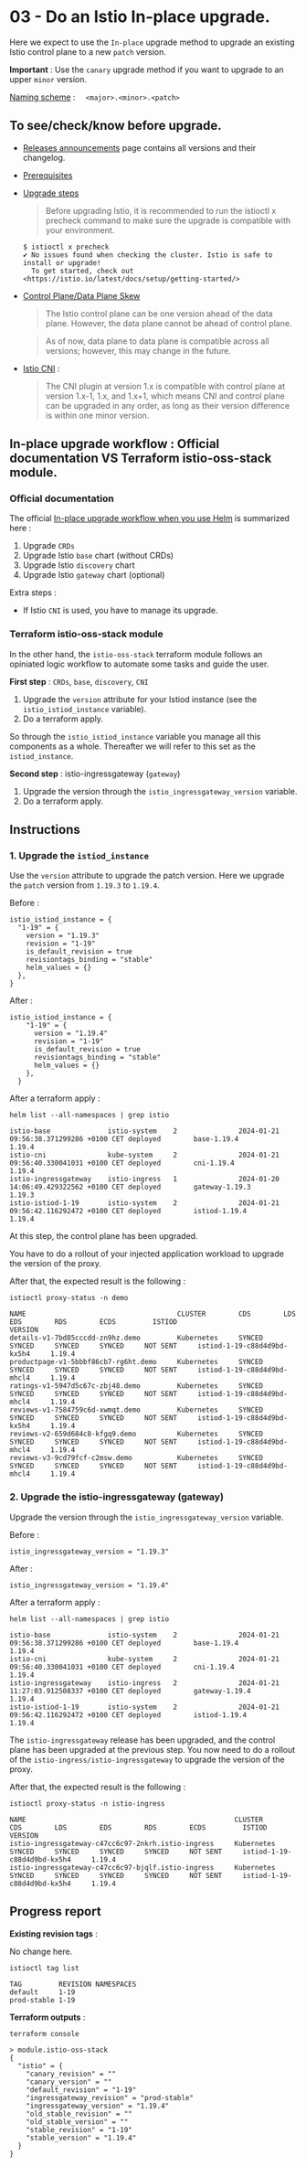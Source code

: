 # 03 - Do an Istio In-place upgrade.

Here we expect to use the `In-place` upgrade method to upgrade an existing Istio control plane to a new `patch` version.

**Important** : Use the `canary` upgrade method if you want to upgrade to an upper `minor` version. 

[Naming scheme](https://istio.io/latest/docs/releases/supported-releases/#naming-scheme) : `  <major>.<minor>.<patch>`

## To see/check/know before upgrade.

- [Releases announcements](https://istio.io/latest/news/) page contains all versions and their changelog.
- [Prerequisites](https://istio.io/latest/docs/setup/upgrade/helm/#prerequisites)
- [Upgrade steps](https://istio.io/latest/docs/setup/upgrade/helm/#upgrade-steps)
  > Before upgrading Istio, it is recommended to run the istioctl x precheck command to make sure the upgrade is compatible with your environment.

  ```
  $ istioctl x precheck
  ✔ No issues found when checking the cluster. Istio is safe to install or upgrade!
    To get started, check out <https://istio.io/latest/docs/setup/getting-started/>
  ```
- [Control Plane/Data Plane Skew](https://istio.io/latest/docs/releases/supported-releases/#control-planedata-plane-skew)
  > The Istio control plane can be one version ahead of the data plane. However, the data plane cannot be ahead of control plane.
  
  > As of now, data plane to data plane is compatible across all versions; however, this may change in the future.

- [Istio CNI](https://istio.io/latest/docs/setup/additional-setup/cni/#upgrade) :
  > The CNI plugin at version 1.x is compatible with control plane at version 1.x-1, 1.x, and 1.x+1, which means CNI and control plane can be upgraded in any order, as long as their version difference is within one minor version.

## In-place upgrade workflow : Official documentation VS Terraform istio-oss-stack module.

### Official documentation

The official [In-place upgrade workflow when you use Helm](https://istio.io/latest/docs/setup/upgrade/helm/#in-place-upgrade) is summarized here : 


1. Upgrade `CRDs`
2. Upgrade Istio `base` chart (without CRDs)
3. Upgrade Istio `discovery` chart
4. Upgrade Istio `gateway` chart (optional)

Extra steps :
- If Istio `CNI` is used, you have to manage its upgrade.

### Terraform istio-oss-stack module

In the other hand, the `istio-oss-stack` terraform module follows an opiniated logic workflow to automate some tasks and guide the user.

**First step** : `CRDs`, `base`, `discovery`, `CNI`

1. Upgrade the `version` attribute for your Istiod instance (see the `istio_istiod_instance` variable).
2. Do a terraform apply.

So through the `istio_istiod_instance` variable you manage all this components as a whole. Thereafter we will refer to this set as the `istiod_instance`.

**Second step** : istio-ingressgateway (`gateway`)

1. Upgrade the version through the `istio_ingressgateway_version` variable.
2. Do a terraform apply.

## Instructions

### 1. Upgrade the `istiod_instance`

Use the `version` attribute to upgrade the patch version. Here we upgrade the `patch` version from `1.19.3` to `1.19.4`.

Before : 

```
istio_istiod_instance = {
  "1-19" = {
    version = "1.19.3"
    revision = "1-19"
    is_default_revision = true
    revisiontags_binding = "stable"
    helm_values = {}
  },
}
```

After : 
```
istio_istiod_instance = {
    "1-19" = {
      version = "1.19.4"
      revision = "1-19"
      is_default_revision = true
      revisiontags_binding = "stable"
      helm_values = {}
    },
  }
```

After a terraform apply :

```
helm list --all-namespaces | grep istio

istio-base              istio-system    2               2024-01-21 09:56:38.371299286 +0100 CET deployed        base-1.19.4                     1.19.4     
istio-cni               kube-system     2               2024-01-21 09:56:40.330041031 +0100 CET deployed        cni-1.19.4                      1.19.4     
istio-ingressgateway    istio-ingress   1               2024-01-20 14:06:49.429322562 +0100 CET deployed        gateway-1.19.3                  1.19.3     
istio-istiod-1-19       istio-system    2               2024-01-21 09:56:42.116292472 +0100 CET deployed        istiod-1.19.4                   1.19.4
```

At this step, the control plane has been upgraded. 

You have to do a rollout of your injected application workload to upgrade the version of the proxy. 

After that, the expected result is the following : 
```
istioctl proxy-status -n demo

NAME                                     CLUSTER        CDS        LDS        EDS        RDS        ECDS         ISTIOD                          VERSION
details-v1-7bd85cccdd-zn9hz.demo         Kubernetes     SYNCED     SYNCED     SYNCED     SYNCED     NOT SENT     istiod-1-19-c88d4d9bd-kx5h4     1.19.4
productpage-v1-5bbbf86cb7-rg6ht.demo     Kubernetes     SYNCED     SYNCED     SYNCED     SYNCED     NOT SENT     istiod-1-19-c88d4d9bd-mhcl4     1.19.4
ratings-v1-5947d5c67c-zbj48.demo         Kubernetes     SYNCED     SYNCED     SYNCED     SYNCED     NOT SENT     istiod-1-19-c88d4d9bd-mhcl4     1.19.4
reviews-v1-7584759c6d-xwmqt.demo         Kubernetes     SYNCED     SYNCED     SYNCED     SYNCED     NOT SENT     istiod-1-19-c88d4d9bd-kx5h4     1.19.4
reviews-v2-659d684c8-kfgq9.demo          Kubernetes     SYNCED     SYNCED     SYNCED     SYNCED     NOT SENT     istiod-1-19-c88d4d9bd-mhcl4     1.19.4
reviews-v3-9cd79fcf-c2msw.demo           Kubernetes     SYNCED     SYNCED     SYNCED     SYNCED     NOT SENT     istiod-1-19-c88d4d9bd-mhcl4     1.19.4
```

### 2. Upgrade the istio-ingressgateway (gateway)

Upgrade the version through the `istio_ingressgateway_version` variable.

Before : 
```
istio_ingressgateway_version = "1.19.3"
```

After :
```
istio_ingressgateway_version = "1.19.4"
```

After a terraform apply :
```
helm list --all-namespaces | grep istio

istio-base              istio-system    2               2024-01-21 09:56:38.371299286 +0100 CET deployed        base-1.19.4                     1.19.4     
istio-cni               kube-system     2               2024-01-21 09:56:40.330041031 +0100 CET deployed        cni-1.19.4                      1.19.4     
istio-ingressgateway    istio-ingress   2               2024-01-21 11:27:03.912508337 +0100 CET deployed        gateway-1.19.4                  1.19.4     
istio-istiod-1-19       istio-system    2               2024-01-21 09:56:42.116292472 +0100 CET deployed        istiod-1.19.4                   1.19.4
```

The `istio-ingressgateway` release has been upgraded, and the control plane has been upgraded at the previous step. You now need to do a rollout of the `istio-ingress/istio-ingressgateway` to upgrade the version of the proxy.

After that, the expected result is the following :
```
istioctl proxy-status -n istio-ingress

NAME                                                   CLUSTER        CDS        LDS        EDS        RDS        ECDS         ISTIOD                          VERSION
istio-ingressgateway-c47cc6c97-2nkrh.istio-ingress     Kubernetes     SYNCED     SYNCED     SYNCED     SYNCED     NOT SENT     istiod-1-19-c88d4d9bd-kx5h4     1.19.4
istio-ingressgateway-c47cc6c97-bjqlf.istio-ingress     Kubernetes     SYNCED     SYNCED     SYNCED     SYNCED     NOT SENT     istiod-1-19-c88d4d9bd-kx5h4     1.19.4
```

## Progress report

**Existing revision tags** :

No change here.

```
istioctl tag list

TAG         REVISION NAMESPACES
default     1-19
prod-stable 1-19
```


**Terraform outputs** :
```
terraform console

> module.istio-oss-stack
{
  "istio" = {
    "canary_revision" = ""
    "canary_version" = ""
    "default_revision" = "1-19"
    "ingressgateway_revision" = "prod-stable"
    "ingressgateway_version" = "1.19.4"
    "old_stable_revision" = ""
    "old_stable_version" = ""
    "stable_revision" = "1-19"
    "stable_version" = "1.19.4"
  }
}
```

